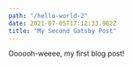```yaml
---
path: "/hello-world-2"
date: 2021-07-05T17:12:33.962Z
title: "My Second Gatsby Post"
---
```


Oooooh-weeee, my first blog post!
